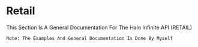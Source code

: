 # Retail 

This Section Is A General Documentation For The Halo Infinite API (RETAIL)

```Note: The Examples And General Documentation Is Done By Myself```
